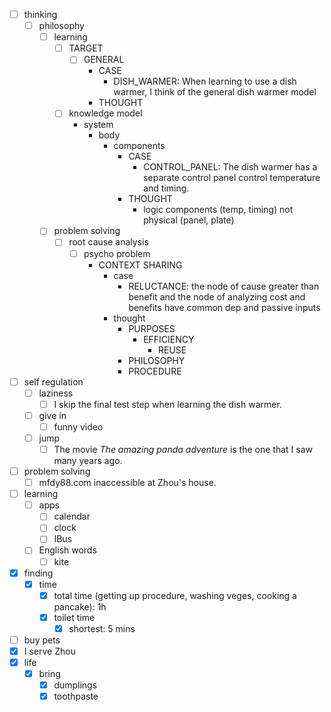 - [ ] thinking
    - [ ] philosophy
        - [ ] learning
            - [ ] TARGET
                - [ ] GENERAL
                    - CASE
                        - DISH_WARMER: When learning to use a dish warmer, I think of the general dish warmer model 
                    - THOUGHT
            - [ ] knowledge model
                - system
                    - body
                        - components
                            - CASE
                                - CONTROL_PANEL: The dish warmer has a separate control panel control temperature and timing.
                            - THOUGHT
                                - logic components (temp, timing) not physical (panel, plate)
        - [ ] problem solving
            - [ ] root cause analysis
                - [ ] psycho problem
                    - CONTEXT SHARING
                        - case
                            - RELUCTANCE: the node of cause greater than benefit and the node of analyzing cost and benefits have common dep and passive inputs
                        - thought
                            - PURPOSES
                                - EFFICIENCY
                                    - REUSE
                            - PHILOSOPHY
                            - PROCEDURE
- [ ] self regulation
    - [ ] laziness
        - [ ] I skip the final test step when learning the dish warmer.
    - [ ] give in
        - [ ] funny video
    - [ ] jump
        - [ ] The movie *The amazing panda adventure* is the one that I saw many years ago.
- [ ] problem solving
    - [ ] mfdy88.com inaccessible at Zhou's house.
- [ ] learning
    - [ ] apps
        - [ ] calendar
        - [ ] clock
        - [ ] IBus
    - [ ] English words
        - [ ] kite
- [x] finding
    - [x] time
        - [x] total time (getting up procedure, washing veges, cooking a pancake): 1h
        - [x] toilet time
            - [x] shortest: 5 mins
- [ ] buy pets
- [x] I serve Zhou
- [x] life
    - [x] bring
        - [x] dumplings
        - [x] toothpaste